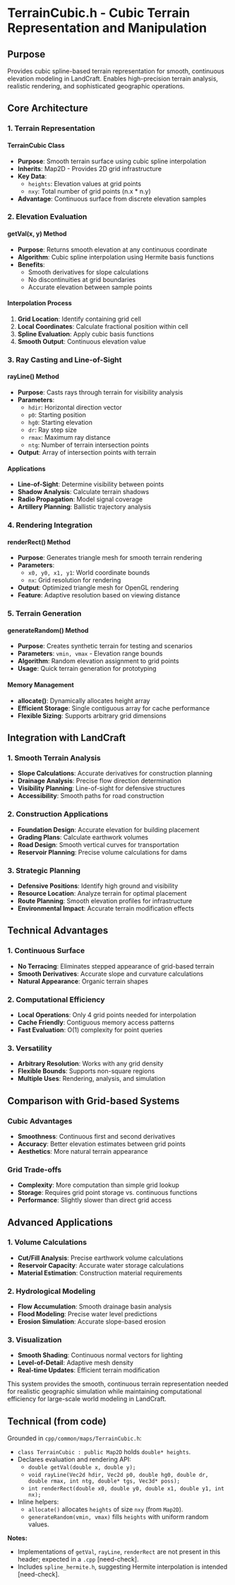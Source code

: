 # TerrainCubic.h - Cubic Terrain Representation and Manipulation

## Purpose
Provides cubic spline-based terrain representation for smooth, continuous elevation modeling in LandCraft. Enables high-precision terrain analysis, realistic rendering, and sophisticated geographic operations.

## Core Architecture

### 1. Terrain Representation

#### TerrainCubic Class
- **Purpose**: Smooth terrain surface using cubic spline interpolation
- **Inherits**: Map2D - Provides 2D grid infrastructure
- **Key Data**:
  - `heights`: Elevation values at grid points
  - `nxy`: Total number of grid points (n.x * n.y)
- **Advantage**: Continuous surface from discrete elevation samples

### 2. Elevation Evaluation

#### getVal(x, y) Method
- **Purpose**: Returns smooth elevation at any continuous coordinate
- **Algorithm**: Cubic spline interpolation using Hermite basis functions
- **Benefits**:
  - Smooth derivatives for slope calculations
  - No discontinuities at grid boundaries
  - Accurate elevation between sample points

#### Interpolation Process
1. **Grid Location**: Identify containing grid cell
2. **Local Coordinates**: Calculate fractional position within cell
3. **Spline Evaluation**: Apply cubic basis functions
4. **Smooth Output**: Continuous elevation value

### 3. Ray Casting and Line-of-Sight

#### rayLine() Method
- **Purpose**: Casts rays through terrain for visibility analysis
- **Parameters**:
  - `hdir`: Horizontal direction vector
  - `p0`: Starting position
  - `hg0`: Starting elevation
  - `dr`: Ray step size
  - `rmax`: Maximum ray distance
  - `ntg`: Number of terrain intersection points
- **Output**: Array of intersection points with terrain

#### Applications
- **Line-of-Sight**: Determine visibility between points
- **Shadow Analysis**: Calculate terrain shadows
- **Radio Propagation**: Model signal coverage
- **Artillery Planning**: Ballistic trajectory analysis

### 4. Rendering Integration

#### renderRect() Method
- **Purpose**: Generates triangle mesh for smooth terrain rendering
- **Parameters**:
  - `x0, y0, x1, y1`: World coordinate bounds
  - `nx`: Grid resolution for rendering
- **Output**: Optimized triangle mesh for OpenGL rendering
- **Feature**: Adaptive resolution based on viewing distance

### 5. Terrain Generation

#### generateRandom() Method
- **Purpose**: Creates synthetic terrain for testing and scenarios
- **Parameters**: `vmin, vmax` - Elevation range bounds
- **Algorithm**: Random elevation assignment to grid points
- **Usage**: Quick terrain generation for prototyping

#### Memory Management
- **allocate()**: Dynamically allocates height array
- **Efficient Storage**: Single contiguous array for cache performance
- **Flexible Sizing**: Supports arbitrary grid dimensions

## Integration with LandCraft

### 1. Smooth Terrain Analysis
- **Slope Calculations**: Accurate derivatives for construction planning
- **Drainage Analysis**: Precise flow direction determination
- **Visibility Planning**: Line-of-sight for defensive structures
- **Accessibility**: Smooth paths for road construction

### 2. Construction Applications
- **Foundation Design**: Accurate elevation for building placement
- **Grading Plans**: Calculate earthwork volumes
- **Road Design**: Smooth vertical curves for transportation
- **Reservoir Planning**: Precise volume calculations for dams

### 3. Strategic Planning
- **Defensive Positions**: Identify high ground and visibility
- **Resource Location**: Analyze terrain for optimal placement
- **Route Planning**: Smooth elevation profiles for infrastructure
- **Environmental Impact**: Accurate terrain modification effects

## Technical Advantages

### 1. Continuous Surface
- **No Terracing**: Eliminates stepped appearance of grid-based terrain
- **Smooth Derivatives**: Accurate slope and curvature calculations
- **Natural Appearance**: Organic terrain shapes

### 2. Computational Efficiency
- **Local Operations**: Only 4 grid points needed for interpolation
- **Cache Friendly**: Contiguous memory access patterns
- **Fast Evaluation**: O(1) complexity for point queries

### 3. Versatility
- **Arbitrary Resolution**: Works with any grid density
- **Flexible Bounds**: Supports non-square regions
- **Multiple Uses**: Rendering, analysis, and simulation

## Comparison with Grid-based Systems

### Cubic Advantages
- **Smoothness**: Continuous first and second derivatives
- **Accuracy**: Better elevation estimates between grid points
- **Aesthetics**: More natural terrain appearance

### Grid Trade-offs
- **Complexity**: More computation than simple grid lookup
- **Storage**: Requires grid point storage vs. continuous functions
- **Performance**: Slightly slower than direct grid access

## Advanced Applications

### 1. Volume Calculations
- **Cut/Fill Analysis**: Precise earthwork volume calculations
- **Reservoir Capacity**: Accurate water storage calculations
- **Material Estimation**: Construction material requirements

### 2. Hydrological Modeling
- **Flow Accumulation**: Smooth drainage basin analysis
- **Flood Modeling**: Precise water level predictions
- **Erosion Simulation**: Accurate slope-based erosion

### 3. Visualization
- **Smooth Shading**: Continuous normal vectors for lighting
- **Level-of-Detail**: Adaptive mesh density
- **Real-time Updates**: Efficient terrain modification

This system provides the smooth, continuous terrain representation needed for realistic geographic simulation while maintaining computational efficiency for large-scale world modeling in LandCraft.

## Technical (from code)
Grounded in `cpp/common/maps/TerrainCubic.h`:

- `class TerrainCubic : public Map2D` holds `double* heights`.
- Declares evaluation and rendering API:
  - `double getVal(double x, double y);`
  - `void rayLine(Vec2d hdir, Vec2d p0, double hg0, double dr, double rmax, int ntg, double* tgs, Vec3d* poss);`
  - `int renderRect(double x0, double y0, double x1, double y1, int nx);`
- Inline helpers:
  - `allocate()` allocates `heights` of size `nxy` (from `Map2D`).
  - `generateRandom(vmin, vmax)` fills `heights` with uniform random values.

**Notes:**
- Implementations of `getVal`, `rayLine`, `renderRect` are not present in this header; expected in a `.cpp` [need-check].
- Includes `spline_hermite.h`, suggesting Hermite interpolation is intended [need-check].
